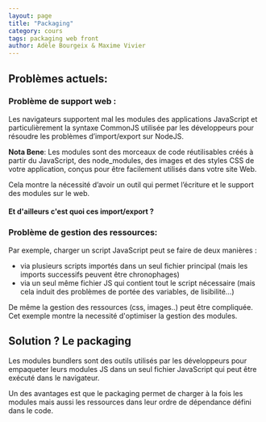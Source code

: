 ```yaml
---
layout: page
title: "Packaging"
category: cours
tags: packaging web front
author: Adèle Bourgeix & Maxime Vivier
---
```

## Problèmes actuels:

### Problème de support web : 

Les navigateurs supportent mal les modules des applications JavaScript et particulièrement la syntaxe CommonJS utilisée par les développeurs pour résoudre les problèmes d’import/export sur NodeJS. 

**Nota Bene**: Les modules sont des morceaux de code réutilisables créés à partir du JavaScript, des node_modules, des images et des styles CSS de votre application, conçus pour être facilement utilisés dans votre site Web.


 Cela montre la nécessité d’avoir un outil qui permet l’écriture et le support des modules sur le web. 

#### Et d'ailleurs c'est quoi ces import/export ?


### Problème de gestion des ressources: 

Par exemple, charger un script JavaScript peut se faire de deux manières :
- via plusieurs scripts importés dans un seul fichier principal (mais les imports successifs peuvent être chronophages)
- via un seul même fichier JS qui contient tout le script nécessaire (mais cela induit des problèmes de portée des variables, de lisibilité...)

De même la gestion des ressources (css, images..) peut être compliquée.
Cet exemple montre la necessité d'optimiser la gestion des modules. 

## Solution ? Le packaging 

Les modules bundlers sont des outils utilisés par les développeurs pour empaqueter leurs modules JS dans un seul fichier JavaScript qui peut être exécuté dans le navigateur. 

Un des avantages est que le packaging permet de charger à la fois les modules mais aussi les ressources dans leur ordre de dépendance défini dans le code. 

